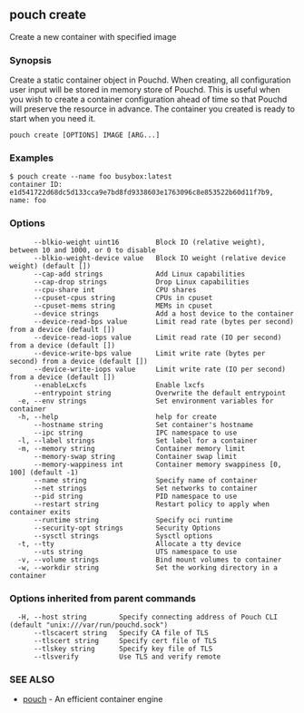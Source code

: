 ## pouch create

Create a new container with specified image

### Synopsis

Create a static container object in Pouchd. When creating, all configuration user input will be stored in memory store of Pouchd. This is useful when you wish to create a container configuration ahead of time so that Pouchd will preserve the resource in advance. The container you created is ready to start when you need it.

```
pouch create [OPTIONS] IMAGE [ARG...]
```

### Examples

```
$ pouch create --name foo busybox:latest
container ID: e1d541722d68dc5d133cca9e7bd8fd9338603e1763096c8e853522b60d11f7b9, name: foo
```

### Options

```
      --blkio-weight uint16         Block IO (relative weight), between 10 and 1000, or 0 to disable
      --blkio-weight-device value   Block IO weight (relative device weight) (default [])
      --cap-add strings             Add Linux capabilities
      --cap-drop strings            Drop Linux capabilities
      --cpu-share int               CPU shares
      --cpuset-cpus string          CPUs in cpuset
      --cpuset-mems string          MEMs in cpuset
      --device strings              Add a host device to the container
      --device-read-bps value       Limit read rate (bytes per second) from a device (default [])
      --device-read-iops value      Limit read rate (IO per second) from a device (default [])
      --device-write-bps value      Limit write rate (bytes per second) from a device (default [])
      --device-write-iops value     Limit write rate (IO per second) from a device (default [])
      --enableLxcfs                 Enable lxcfs
      --entrypoint string           Overwrite the default entrypoint
  -e, --env strings                 Set environment variables for container
  -h, --help                        help for create
      --hostname string             Set container's hostname
      --ipc string                  IPC namespace to use
  -l, --label strings               Set label for a container
  -m, --memory string               Container memory limit
      --memory-swap string          Container swap limit
      --memory-wappiness int        Container memory swappiness [0, 100] (default -1)
      --name string                 Specify name of container
      --net strings                 Set networks to container
      --pid string                  PID namespace to use
      --restart string              Restart policy to apply when container exits
      --runtime string              Specify oci runtime
      --security-opt strings        Security Options
      --sysctl strings              Sysctl options
  -t, --tty                         Allocate a tty device
      --uts string                  UTS namespace to use
  -v, --volume strings              Bind mount volumes to container
  -w, --workdir string              Set the working directory in a container
```

### Options inherited from parent commands

```
  -H, --host string        Specify connecting address of Pouch CLI (default "unix:///var/run/pouchd.sock")
      --tlscacert string   Specify CA file of TLS
      --tlscert string     Specify cert file of TLS
      --tlskey string      Specify key file of TLS
      --tlsverify          Use TLS and verify remote
```

### SEE ALSO

* [pouch](pouch.md)	 - An efficient container engine

